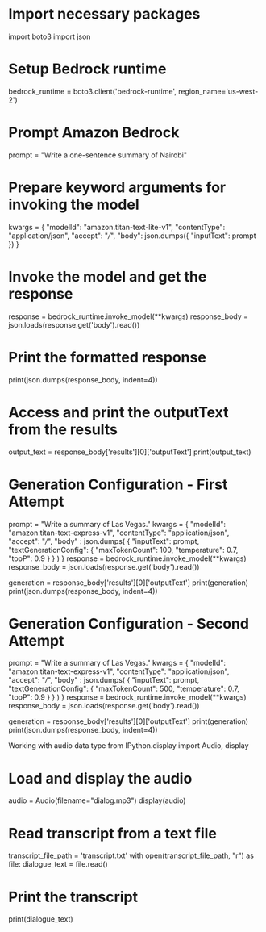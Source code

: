 # Import necessary packages
import boto3
import json

# Setup Bedrock runtime
bedrock_runtime = boto3.client('bedrock-runtime', region_name='us-west-2')

# Prompt Amazon Bedrock
prompt = "Write a one-sentence summary of Nairobi"

# Prepare keyword arguments for invoking the model
kwargs = {
    "modelId": "amazon.titan-text-lite-v1",
    "contentType": "application/json",
    "accept": "*/*",
    "body": json.dumps({
        "inputText": prompt
    })
}

# Invoke the model and get the response
response = bedrock_runtime.invoke_model(**kwargs)
response_body = json.loads(response.get('body').read())

# Print the formatted response
print(json.dumps(response_body, indent=4))

# Access and print the outputText from the results
output_text = response_body['results'][0]['outputText']
print(output_text)

# Generation Configuration - First Attempt
prompt = "Write a summary of Las Vegas."
kwargs = {
    "modelId": "amazon.titan-text-express-v1",
    "contentType": "application/json",
    "accept": "*/*",
    "body" : json.dumps(
        {
            "inputText": prompt,
            "textGenerationConfig": {
                "maxTokenCount": 100,
                "temperature": 0.7,
                "topP": 0.9
            }
        }
    )
}
response = bedrock_runtime.invoke_model(**kwargs)
response_body = json.loads(response.get('body').read())

generation = response_body['results'][0]['outputText']
print(generation)
print(json.dumps(response_body, indent=4))

# Generation Configuration - Second Attempt
prompt = "Write a summary of Las Vegas."
kwargs = {
    "modelId": "amazon.titan-text-express-v1",
    "contentType": "application/json",
    "accept": "*/*",
    "body" : json.dumps(
        {
            "inputText": prompt,
            "textGenerationConfig": {
                "maxTokenCount": 500,
                "temperature": 0.7,
                "topP": 0.9
            }
        }
    )
}
response = bedrock_runtime.invoke_model(**kwargs)
response_body = json.loads(response.get('body').read())

generation = response_body['results'][0]['outputText']
print(generation)
print(json.dumps(response_body, indent=4))

Working with audio data type
from IPython.display import Audio, display

# Load and display the audio
audio = Audio(filename="dialog.mp3")
display(audio)

# Read transcript from a text file
transcript_file_path = 'transcript.txt'
with open(transcript_file_path, "r") as file:
    dialogue_text = file.read()

# Print the transcript
print(dialogue_text)
